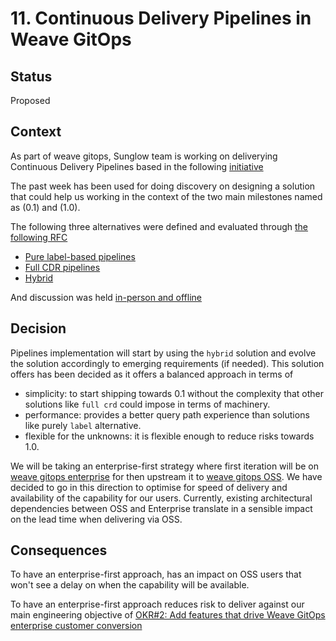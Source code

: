 # 11. Continuous Delivery Pipelines in Weave GitOps

## Status

Proposed

## Context

As part of weave gitops, Sunglow team is working on deliverying Continuous Delivery Pipelines based in the following 
[initiative](https://www.notion.so/weaveworks/CD-Pipeline-39a6df44798c4b9fbd140f9d0df1212a)

The past week has been used for doing discovery on designing a solution that could help us working in the context
of the two main milestones named as (0.1) and (1.0). 

The following three alternatives were defined and evaluated through [the following RFC](../rfcs/0001-pipelines/README.md) 

- [Pure label-based pipelines](https://github.com/weaveworks/weave-gitops-private/pull/54/files#diff-035f229eb29ed250812d64772fecb81c711793d846b28234c612bb5e78da2afbR294)
- [Full CDR pipelines](https://github.com/weaveworks/weave-gitops-private/pull/54/files#diff-035f229eb29ed250812d64772fecb81c711793d846b28234c612bb5e78da2afbR309)
- [Hybrid](https://github.com/weaveworks/weave-gitops-private/pull/54/files#diff-035f229eb29ed250812d64772fecb81c711793d846b28234c612bb5e78da2afbR65)

And discussion was held [in-person and offline](https://github.com/weaveworks/weave-gitops-private/pull/54)  

## Decision

Pipelines implementation will start by using the `hybrid` solution and evolve the solution accordingly to emerging requirements
(if needed). This solution offers has been decided as it offers a balanced approach in terms of 
- simplicity: to start shipping towards 0.1 without the complexity that other solutions like `full crd` could impose in terms of machinery.   
- performance: provides a better query path experience than solutions like purely `label` alternative.
- flexible for the unknowns: it is flexible enough to reduce risks towards 1.0. 

We will be taking an enterprise-first strategy where first iteration will be 
on [weave gitops enterprise](https://github.com/weaveworks/weave-gitops-enterprise) for then upstream it to 
[weave gitops OSS](https://github.com/weaveworks/weave-gitops). We have decided to go in this direction to optimise 
for speed of delivery and availability of the capability for our users. Currently, existing architectural dependencies
between OSS and Enterprise translate in a sensible impact on the lead time when delivering via OSS.

## Consequences

To have an enterprise-first approach, has an impact on OSS users that won't see a delay on when the capability will be available.

To have an enterprise-first approach reduces risk to deliver against our main engineering objective of
[OKR#2: Add features that drive Weave GitOps enterprise customer conversion](https://docs.google.com/presentation/d/104b4ThKT78rznucxw6kMsrRY0OnEn6XanSvb039TA-g/edit#slide=id.gd1cb39726e_19_8)
